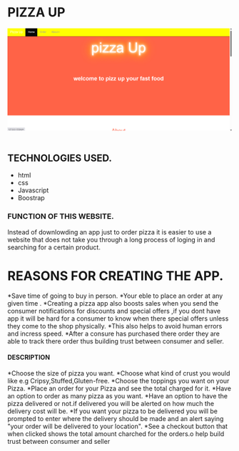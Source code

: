 # PIZZA UP
<img src="./3.png" alt="">
<img src="https://img.shields.io/endpoint?url=https%3A%2F%2Faward.athena.hackclub.com%2Fapi%2Fbadge" alt="">

## TECHNOLOGIES USED.
* html
* css
* Javascript
* Boostrap
### FUNCTION OF THIS WEBSITE.
Instead of downlowding an app just to order pizza it is easier to use a website that does not take you through a long process of loging in and  searching for a certain product.
# REASONS FOR CREATING THE APP.
*Save time of going to buy in person. 
*Your eble to place an order at any given time .
*Creating a pizza app also boosts sales when you send the consumer notifications for discounts and special offers ,if you dont have app it will be hard for a consumer to know when there special offers unless they come to the shop physically.
*This also helps to avoid human errors and incress speed.
*After a consure has purchased there order they are able to track there order thus building trust between consumer and seller.
#### DESCRIPTION 
*Choose the size of pizza you want.
*Choose what kind of crust you would like e.g Cripsy,Stuffed,Gluten-free.
*Choose the toppings you want on your Pizza.
*Place an order for your Pizza and see the total charged for it.
*Have an option to order as many pizza as you want.
*Have an option to have the pizza delivered or not.if delivered you will be alerted on how much the delivery cost will be.
*If you want your pizza to be delivered you will be prompted to enter where the delivery should be made and an alert saying "your order will be delivered to your location".
*See a checkout button that when clicked shows the total amount charched for the orders.o help  build trust between consumer and seller

